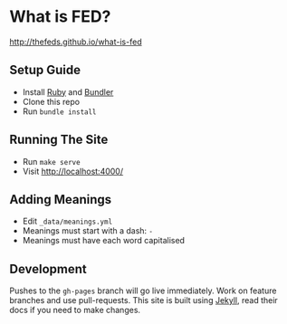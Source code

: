 

What is FED?
============

http://thefeds.github.io/what-is-fed


Setup Guide
-----------

- Install [Ruby] and [Bundler]
- Clone this repo
- Run `bundle install`


Running The Site
----------------

- Run `make serve`
- Visit [http://localhost:4000/](http://localhost:4000/)


Adding Meanings
---------------

- Edit `_data/meanings.yml`
- Meanings must start with a dash: `-`
- Meanings must have each word capitalised


Development
-----------

Pushes to the `gh-pages` branch will go live immediately. Work on feature branches and use pull-requests. This site is built using [Jekyll], read their docs if you need to make changes.



[bundler]: http://bundler.io/
[jekyll]: http://jekyllrb.com/
[ruby]: https://www.ruby-lang.org/
